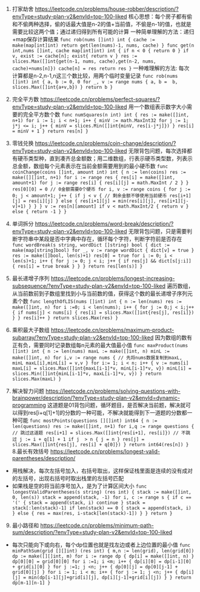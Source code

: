 1. 打家劫舍
https://leetcode.cn/problems/house-robber/description/?envType=study-plan-v2&envId=top-100-liked
核心思想：每个房子都有偷和不偷两种选择，偷的话最大值是n-2的值+当前值，不偷是n-1的值，也就是需要比较这两个值；通过递归得到所有可能的计算
一种简单理解的方法：递归+map保存计算结果
`
func rob(nums []int) int {
   cache := make(map[int]int)
   return get(len(nums)-1, nums, cache)
}
func get(n int,nums []int, cache map[int]int) int {
    if n < 0 {
        return 0
    }
    if v, exist := cache[n]; exist{
        return v
    }
    res := slices.Max([]int{get(n-1, nums, cache),get(n-2, nums, cache)+nums[n]})
    cache[n] = res
    return res
}
`
一种难理解的方法: 每次计算都是n-2,n-1,n这三个数比较，用两个临时变量记录
`
func rob(nums []int) int {
   a, b := 0, 0
   for _, v := range nums {
        a, b =  b, slices.Max([]int{a+v,b})
   }
    return b
}
`
2. 完全平方数
https://leetcode.cn/problems/perfect-squares/?envType=study-plan-v2&envId=top-100-liked
用一个数组表示数字大小需要的完全平方数个数
`
func numSquares(n int) int {
    res := make([]int, n+1)
    for i := 1; i < n+1; i++ {
        minV := math.MaxInt32
        for j := 1; j*j <= i; j++ {
            minV = slices.Min([]int{minV, res[i-j*j]})
        }
        res[i] = minV + 1
    }
    return res[n]
}
`
3. 零钱兑换
https://leetcode.cn/problems/coin-change/description/?envType=study-plan-v2&envId=top-100-liked
无限背包问题，每次选择都有硬币类型种，直到凑齐总金额数；用二维数组，行表示硬币类型数，列表示总金额，数组每个元素表示在当前金额需要用到的最小硬币数
`
func coinChange(coins []int, amount int) int {
	n := len(coins)
	res := make([][]int, n+1)
	for i := range res {
		res[i] = make([]int, amount+1)
		for j := range res[i] {
			res[i][j] = math.MaxInt / 2
		}
	}
	res[0][0] = 0 // 0金额需要0个硬币
	for i, v := range coins {
		for j := 0; j < amount+1; j++ {
			if j < v {
				// 剩余金额不够使用当前硬币
				res[i+1][j] = res[i][j]
			} else {
				res[i+1][j] = min(res[i][j], res[i+1][j-v]+1)
			}
		}
	}
	v := res[n][amount]
	if v < math.MaxInt/2 {
		return v
	} else {
		return -1
	}
}
`

4. 单词拆分
https://leetcode.cn/problems/word-break/description/?envType=study-plan-v2&envId=top-100-liked
无限背包问题，只是需要判断字符串中某段是否中字典中存在，循环每个字符，判断字符前是否存在
`
func wordBreak(s string, wordDict []string) bool {
	dict := make(map[string]bool)
	for _, v := range wordDict {
		dict[v] = true
	}
	res := make([]bool, len(s)+1)
	res[0] = true
	for i := 0; i < len(s)+1; i++ {
		for j := 0; j < i; j++ {
			if res[j] && dict[s[j:i]] {
				res[i] = true
				break
			}
		}
	}
	return res[len(s)]
}
`

5. 最长递增子序列
https://leetcode.cn/problems/longest-increasing-subsequence/?envType=study-plan-v2&envId=top-100-liked
遍历数组，从当前数前到子数组里找到小与当前数的值，获得这个数的最长递增子序列元素个数
`
func lengthOfLIS(nums []int) int {
    n := len(nums)
    res := make([]int, n)
    for i :=0; i < len(nums); i++ {
        for j := 0;j < i;j++ {
            if nums[j] < nums[i] {
                res[i] = slices.Max([]int{res[j], res[i]})
            }
        }
        res[i]++
    }
    return slices.Max(res)
}
`
6. 乘积最大子数组
https://leetcode.cn/problems/maximum-product-subarray/?envType=study-plan-v2&envId=top-100-liked
因为数组的数有正有负，需要同时记录数组每n元素的最大值最小值
`
func maxProduct(nums []int) int {
    n := len(nums)
    maxL := make([]int, n)
    minL := make([]int, n)
    for i,v := range nums { // 先将nums数据复制到maxL, minL
        maxL[i],minL[i] = v,v
    }
    for i:= 1; i < n; i++ {
        v := nums[i]
        maxL[i] = slices.Max([]int{maxL[i-1]*v, minL[i-1]*v, v})
        minL[i] = slices.Min([]int{minL[i-1]*v, maxL[i-1]*v, v})
    }
    return slices.Max(maxL)
}
`

7. 解决智力问题
https://leetcode.cn/problems/solving-questions-with-brainpower/description/?envType=study-plan-v2&envId=dynamic-programming
这道题是01背包问题，循环题目，是否解决当前题，解决就可以得到res[i+q[1]+1]的分数的一种可能，不解决就能得到下一道题的分数都一种可能
`
func mostPoints(questions [][]int) int64 {
    n := len(questions)
    res := make([]int, n+1)
    for i,q := range questions {
        // 跳过这道题
        res[i+1] = slices.Max([]int{res[i+1], res[i]})
        // 不跳过
        j := i + q[1] + 1
        if j  > n {
            j = n
        }
        res[j] = slices.Max([]int{res[j], res[i] + q[0]})
    }
    return int64(res[n])
}
`
8.最长有效括号 https://leetcode.cn/problems/longest-valid-parentheses/description/
- 用栈解决，每次左括号加入，右括号取出，这样保证栈里面是连续的没有成对的左括号，出现右括号时取出栈里的左括号匹配
- 如果栈是空的将当前序号加入，是为了计算区间大小
`
func longestValidParentheses(s string) (res int) {
    stack := make([]int, 0, len(s))
    stack = append(stack, -1)
    for i, c := range s {
        if c == '(' {
            stack = append(stack, i)
            continue
        }
        stack = stack[:len(stack)-1]
        if len(stack) == 0 {
            stack = append(stack, i)
        } else {
            res = max(res, i-stack[len(stack)-1])
        }
    }
    return
}
`
9. 最小路径和 https://leetcode.cn/problems/minimum-path-sum/description/?envType=study-plan-v2&envId=top-100-liked
- 每次只能向下或向右，每个dp位置也就是找左边或者上边位置的最小值
`
func minPathSum(grid [][]int) (res int) {
    m,n := len(grid), len(grid[0])
    dp := make([][]int, m)
    for i := range dp {
        dp[i] = make([]int, n)
    }
    dp[0][0] = grid[0][0]
    for i :=1; i <m; i++ {
        dp[i][0] = dp[i-1][0] + grid[i][0]
    }
    for j :=1; j <n; j++ {
        dp[0][j] = dp[0][j-1] + grid[0][j]
    }
    for i := 1; i < m; i++ {
        for j := 1; j <n; j++ {
            dp[i][j] = min(dp[i-1][j]+grid[i][j], dp[i][j-1]+grid[i][j])
        }
    }
    return dp[m-1][n-1]
}
`